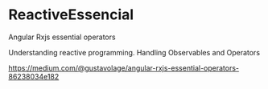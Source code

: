 # ReactiveEssencial
Angular Rxjs essential operators

Understanding reactive programming. Handling Observables and Operators

https://medium.com/@gustavolage/angular-rxjs-essential-operators-86238034e182
